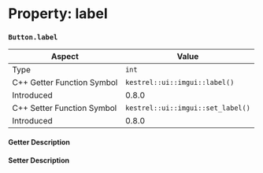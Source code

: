 
# Property: label
### `Button.label`

| Aspect | Value |
| --- | --- |
| Type | `int` |
| C++ Getter Function Symbol | `kestrel::ui::imgui::label()` |
| Introduced | 0.8.0 |
| C++ Setter Function Symbol | `kestrel::ui::imgui::set_label()` |
| Introduced | 0.8.0 |

#### Getter Description

#### Setter Description

